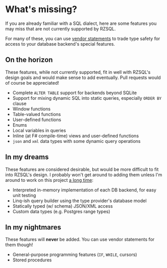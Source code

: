 # What's missing?

If you are already familiar with a SQL dialect, here are some features you may
miss that are not currently supported by RZSQL.

For many of these, you can use [vendor statements](VendorStatements.md) to trade
type safety for access to your database backend's special features.

## On the horizon

These features, while not currently supported, fit in well with RZSQL's design
goals and would make sense to add eventually. Pull requests would of course be
appreciated!

* Complete `ALTER TABLE` support for backends beyond SQLite
* Support for mixing dynamic SQL into static queries, especially `ORDER BY` clause
* Window functions
* Table-valued functions
* User-defined functions
* Enums
* Local variables in queries
* Inline (at F# compile-time) views and user-defined functions
* `json` and `xml` data types with some dynamic query operations

## In my dreams

These features are considered desirable, but would be more difficult to fit into
RZSQL's design. I probably won't get around to adding them unless I'm around to
work on this project [a long time](https://www.youtube.com/watch?v=izQB2-Kmiic):

* Interpreted in-memory implementation of each DB backend, for easy unit testing
* Linq-ish query builder using the type provider's database model
* Statically typed (w/ schema) JSON/XML access
* Custom data types (e.g. Postgres range types)

## In my nightmares

These features will **never** be added. You can use vendor statements for them
though!

* General-purpose programming features (`IF`, `WHILE`, cursors)
* Stored procedures
